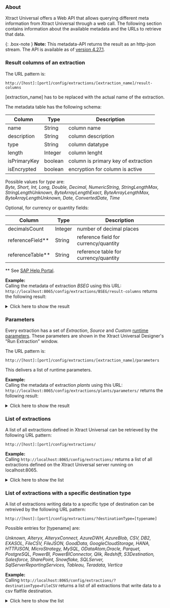 ### About
Xtract Universal offers a Web API that allows querying different meta information from Xtract Universal through a web call.
The following section contains information about the available metadata and the URLs to retrieve that data.

{: .box-note }
**Note:** This metadata-API returns the result as an http-json stream. The API is available as of [version 4.27.1](https://kb.theobald-software.com/version-history/xtract-universal-version-history).

### Result columns of an extraction

The URL pattern is: 
```
http://[host]:[port]/config/extractions/[extraction_name]/result-columns
```

[extraction_name] has to be replaced with the actual name of the extraction.

The metadata table has the following schema:

| Column       | Type    | Description                         |
|--------------|---------|-------------------------------------|
| name         | String  | column name                         |
| description  | String  | column description                  |
| type         | String  | column datatype                     |
| length       | Integer | column lenght                       |
| isPrimaryKey | boolean | column is primary key of extraction |
| isEncrypted  | boolean | encryption for column is active     |


Possible values for *type* are: <br>
*Byte, Short, Int, Long, Double, Decimal, NumericString, StringLengthMax, StringLengthUnknown, ByteArrayLengthExact, ByteArrayLengthMax, ByteArrayLengthUnknown, Date, ConvertedDate, Time*


Optional, for currency or quantity fields:

| Column         | Type    | Description              |
|----------------|---------|--------------------------|
| decimalsCount  | Integer | number of decimal places |
| referenceField** | String  | reference field for currency/quantity|
| referenceTable** | String  | reference table for currency/quantity|

** See [SAP Help Portal](https://help.sap.com/viewer/6f3c662f6c4b1014b3c1f279a90f707f/7.01.18/en-US/cf21ea5d446011d189700000e8322d00.html).


 
**Example:** <br>
Calling the metadata of extraction *BSEG* using this URL: ```http://localhost:8065/config/extractions/BSEG/result-columns``` returns the following result:<br>

<details>
<summary>Click here to show the result</summary>
{% highlight javascript %}
{
    "columns": 
    [
        {
            "name": "BSEG~BELNR",
            "description": "Accounting Document Number",
            "type": "StringLengthMax",
            "length": 10,
            "isPrimaryKey": true,
            "isEncrypted": false
        },
        {
            "name": "BSEG~GJAHR",
            "description": "Fiscal Year",
            "type": "NumericString",
            "length": 4,
            "isPrimaryKey": true,
            "isEncrypted": false
        },
        {
            "name": "BSEG~AUGDT",
            "description": "Clearing Date",
            "type": "StringLengthMax",
            "length": 8,
            "isPrimaryKey": false,
            "isEncrypted": false
        },
        {
            "name": "BSEG~DMBTR",
            "description": "Amount in Local Currency",
            "type": "Decimal",
            "length": 13,
            "decimalsCount": 2,
            "isPrimaryKey": false,
            "isEncrypted": false,
            "referenceField": "T001~WAERS",
            "referenceTable": "T001"
        }
    ]
}
{% endhighlight %}
</details>

### Parameters
Every extraction has a set of *Extraction*, *Source* and *Custom* [runtime parameters](./extraction-parameters). These parameters are shown in the Xtract Universal Designer's "Run Extraction" window.<br>

The URL pattern is: 
```
http://[host]:[port]/config/extractions/[extraction_name]/parameters
```
This delivers a list of runtime parameters. <br>

**Example:** <br>
Calling the metadata of extraction *plants* using this URL: ```http://localhost:8065/config/extractions/plants/parameters/``` returns the following result:<br>

<details>
<summary>Click here to show the result</summary>
{% highlight javascript %}
{
    "extraction": 
    [
        {
            "name": "clearBuffer",
            "description": "Clear/keep the result buffer",
            "type": "Flag",
            "default": "False"
        },
        {
            "name": "preview",
            "description": "Enable/disable preview mode",
            "type": "Flag",
            "default": "False"
        },
        {
            "name": "source",
            "description": "Sets the name of the source",
            "type": "Text",
            "default": "erp"
        },
        {
            "name": "destination",
            "description": "Sets the name of the destination",
            "type": "Text",
            "default": "http-csv"
        },
        {
            "name": "rows",
            "description": "Maximum number of rows",
            "type": "Number",
            "default": "0"
        },
        {
            "name": "where",
            "description": "Where Clause",
            "type": "Text",
            "default": "WERKS= @v_werks"
        },
        {
            "name": "packageSize",
            "description": "Package Size",
            "type": "Number",
            "default": "50000"
        }
    ],
    "custom": 
    [
        {
            "name": "v_werks",
            "description": "",
            "type": "Text",
            "default": ""
        }
    ],
    "source": 
    [
        {
            "name": "lang",
            "description": "Logon Language",
            "type": "Text",
            "default": "EN"
        },
        {
            "name": "logonTicket",
            "description": "SAP Logon Ticket",
            "type": "Text",
            "default": ""
        }
    ]
}
{% endhighlight %}
</details>

### List of extractions
A list of all extractions defined in Xtract Universal can be retrieved by the following URL pattern:

```
http://[host]:[port]/config/extractions/
```

**Example:** <br>
Calling ```http://localhost:8065/config/extractions/``` returns a list of all extractions defined on the Xtract Universal server running on localhost:8065.

<details>
<summary>Click here to show the list</summary>
{% highlight javascript %}
{
    "extractions": 
    [
        {
            "name": "0COSTCENTER_0101_HIER",
            "type": "DeltaQ",
            "source": "ec5",
            "destination": "parquet",
            "latestRun": {
                "duration": "PT00H00M07.101S",
                "rowsCount": 0,
                "state": "FinishedErrors"
            },
            "lastChange": {
                "machine": "[::ffff:169.254.223.102%10]:58691",
                "user": "THEOBALD\\white",
                "timestamp": "20210219T132508.602Z"
            },
            "created": {
                "machine": "[::ffff:127.0.0.1]:53835",
                "user": "THEOBALD\\walter",
                "timestamp": "20210212T105033.605Z"
            }
        },
        {
            "name": "0FI_GL_4_ODP",
            "type": "ODP",
            "source": "ec5",
            "destination": "sqlserver",
            "latestRun": {
                "duration": "PT00H07M03.024S",
                "rowsCount": 1309110,
                "state": "FinishedNoErrors"
            },
            "lastChange": {
                "machine": "[::ffff:169.254.223.102%10]:50070",
                "user": "THEOBALD\\mario",
                "timestamp": "20210311T095739.174Z"
            },
            "created": {
                "machine": "[::ffff:169.254.223.102%10]:50070",
                "user": "THEOBALD\\brothers",
                "timestamp": "20210311T093800.095Z"
            }
        },
               {
            "name": "0MATERIAL_ATTR",
            "type": "DeltaQ",
            "source": "ec5",
            "destination": "http-csv",
            "latestRun": {
                "duration": "PT00H00M24.433S",
                "rowsCount": 18011,
                "state": "FinishedNoErrors"
            },
            "lastChange": {
                "machine": "[::ffff:169.254.223.102%10]:58691",
                "user": "THEOBALD\\giana",
                "timestamp": "20210219T145555.517Z"
            },
            "created": {
                "machine": "[::ffff:169.254.223.102%9]:60483",
				"user": "THEOBALD\\sisters",
                "timestamp": "20200708T091200.544Z"
            }
        }
    ]
}
{% endhighlight %}
</details>


### List of extractions with a specific destination type

A list of extractions writing data to a specific type of destination can be retreived by the following URL pattern:

```
http://[host]:[port]/config/extractions/?destinationType=[typename]
```

Possible entries for [typename] are:

*Unknown, Alteryx, AlteryxConnect, AzureDWH, AzureBlob, CSV, DB2, EXASOL, FileCSV, FileJSON, GoodData, GoogleCloudStorage, HANA, HTTPJSON, MicroStrategy, MySQL, ODataAtom,Oracle, Parquet, PostgreSQL, PowerBI, PowerBIConnector, Qlik, Redshift, S3Destination, Salesforce, SharePoint, Snowflake, SQLServer, SqlServerReportingServices, Tableau, Teradata, Vertica*

**Example:** <br>
Calling ```http://localhost:8065/config/extractions/?destinationType=FileCSV``` returns a list of all extractions that write data to a csv flatfile destination. 

<details>
<summary>Click here to show the list</summary>
{% highlight javascript %}
{
    "extractions": 
    [
        {
            "name": "2LIS_02_ITM",
            "type": "ODP",
            "source": "MySAPerp",
            "destination": "flatfile",
            "latestRun": {
                "duration": "PT00H00M27.085S",
                "rowsCount": 109589,
                "state": "FinishedNoErrors"
            },
            "lastChange": {
                "machine": "[::ffff:169.254.223.102%10]:50070",
                "user": "THEOBALD\\walter",
                "timestamp": "20210311T095624.786Z"
            },
            "created": {
                "machine": "[::ffff:127.0.0.1]:57734",
                "timestamp": "20210202T151301.038Z"
            }
        },
        {
            "name": "DEMO_Table",
            "type": "Table",
            "source": "MySAPBW",
            "destination": "flatfile",
            "latestRun": {
                "duration": "PT00H00M01.049S",
                "rowsCount": 1000,
                "state": "FinishedNoErrors"
            },
            "lastChange": {
                "machine": "[::ffff:127.0.0.1]:57862",
                "timestamp": "20210317T105222.993Z"
            },
            "created": {
                "machine": "[::ffff:127.0.0.1]:57862",
                "timestamp": "20210317T105032.768Z"
            }
        }
    ]
}
{% endhighlight %}
</details>






